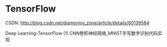 # TensorFlow
CSDN: http://blog.csdn.net/diamonjoy_zone/article/details/60139584

Deep Learning-TensorFlow (1) CNN卷积神经网络_MNIST手写数字识别代码实现
